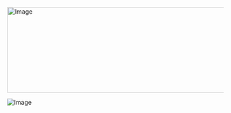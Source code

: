 <img width="700" height="200" alt="Image" src="https://github.com/user-attachments/assets/4ff69083-3ebf-4bbd-8c7f-b2607df28dd1" />

![Image](https://github.com/user-attachments/assets/eed122f8-59f1-46b9-a1b5-7b545bf0ac06)

